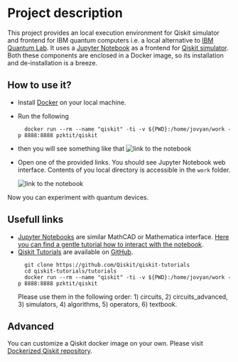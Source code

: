 # Project description

This project provides an local execution environment for Qiskit simulator and frontend for IBM quantum computers i.e. a local alternative to 
[IBM Quantum Lab](https://quantum-computing.ibm.com/).
It uses a [Jupyter Notebook](https://jupyter.org/) as a frontend for [Qiskit simulator](https://qiskit.org/). Both these components are enclosed in a Docker image,
so its installation and de-installation is a breeze.

## How to use it?

* Install [Docker](https://www.docker.com/) on your local machine.
* Run the following
  ```
	docker run --rm --name "qiskit" -ti -v ${PWD}:/home/jovyan/work -p 8888:8888 pzktit/qiskit
	```
* then you will see something like that
  ![link to the notebook](link.png "a link")
* Open one of the provided links. You should see Jupyter Notebook web interface. Contents of you local directory is accessible in the ``work`` folder.
  
  ![link to the notebook](notebook.png "a notebook")
  
Now you can experiment with quantum devices. 

## Usefull links

* [Jupyter Notebooks](https://jupyter.org/) are similar MathCAD or Mathematica interface. [Here you can find a gentle tutorial how to interact with the notebook](https://jupyter-notebook.readthedocs.io/en/latest/).
* [Qiskit Tutorials](https://github.com/Qiskit/qiskit-tutorials) are available on [GitHub](https://github.com/).
  ```
	git clone https://github.com/Qiskit/qiskit-tutorials
	cd qiskit-tutorials/tutorials
	docker run --rm --name "qiskit" -ti -v ${PWD}:/home/jovyan/work -p 8888:8888 pzktit/qiskit
	``` 
	Please use them in the following order: 1) circuits,  2) circuits_advanced,  3) simulators,  4) algorithms,  5) operators,  6) textbook.

## Advanced

You can customize a Qiskit docker image on your own. Please visit [Dockerized Qiskit repository](https://github.com/pzktit/DockerizedQiskit).



